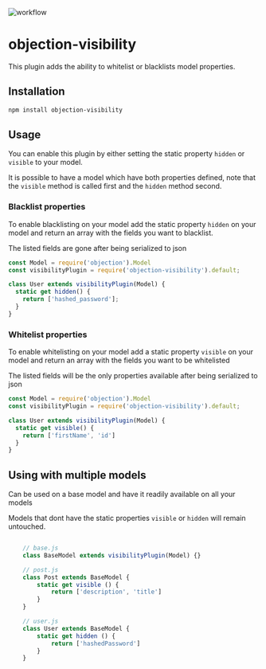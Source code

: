 ![workflow](https://github.com/oscaroox/objection-visibility/actions/workflows/node.js.yml/badge.svg)

# objection-visibility


This plugin adds the ability to whitelist or blacklists model properties.


## Installation

```bash
npm install objection-visibility
```

## Usage
You can enable this plugin by either setting the static property `hidden` or `visible` to your model.

It is possible to have a model which have both properties defined, note that the `visible` method is called first and the `hidden` method second. 


### Blacklist properties

To enable blacklisting on your model add the static property `hidden` on your model and return an array with the fields you want to blacklist.

The listed fields are gone after being serialized to json

```js
const Model = require('objection').Model
const visibilityPlugin = require('objection-visibility').default;

class User extends visibilityPlugin(Model) {
  static get hidden() {
    return ['hashed_password'];
  }
}

```

### Whitelist properties
To enable whitelisting on your model add a static property `visible` on your model and return an array with the fields you want to be whitelisted

The listed fields will be the only properties available after being serialized to json

```js
const Model = require('objection').Model
const visibilityPlugin = require('objection-visibility').default;

class User extends visibilityPlugin(Model) {
  static get visible() {
    return ['firstName', 'id']
  }
}
```

## Using with multiple models

Can be used on a base model and have it readily available on all your models

Models that dont have the static properties `visible` or `hidden` will remain untouched.

```javascript

    // base.js
    class BaseModel extends visibilityPlugin(Model) {}

    // post.js
    class Post extends BaseModel {
        static get visible () {
            return ['description', 'title']
        }
    }

    // user.js
    class User extends BaseModel {
        static get hidden () {
            return ['hashedPassword']
        }
    }
```

